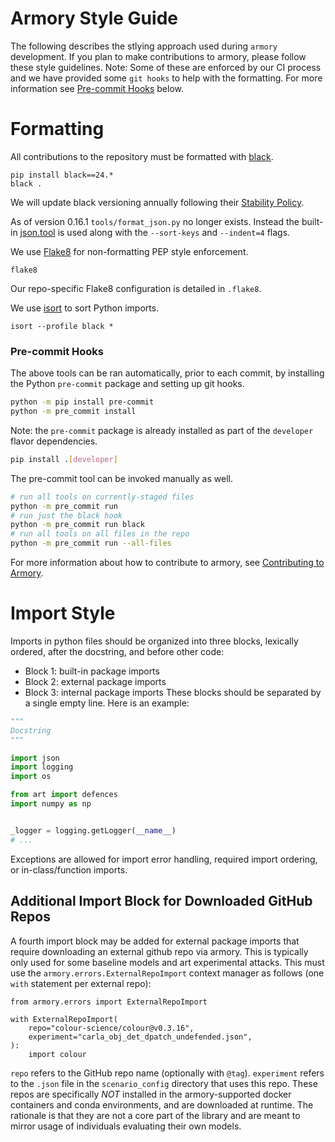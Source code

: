 Armory Style Guide
=====================
The following describes the stlying approach used during `armory` development.  If you plan to make
contributions to armory, please follow these style guidelines.  Note: Some of these are enforced by
our CI process and we have provided some `git hooks` to help with the formatting.  For more information
see [Pre-commit Hooks](#pre-commit-hooks) below.


# Formatting
All contributions to the repository must be formatted with [black](https://github.com/psf/black).
```
pip install black==24.*
black .
```
We will update black versioning annually following their [Stability Policy](https://black.readthedocs.io/en/stable/the_black_code_style/index.html#stability-policy).

As of version 0.16.1 `tools/format_json.py` no longer exists. Instead the built-in [json.tool](https://docs.python.org/3/library/json.html#module-json.tool) is used along with the `--sort-keys` and `--indent=4` flags.

We use [Flake8](https://flake8.pycqa.org/) for non-formatting PEP style enforcement.

    flake8

Our repo-specific Flake8 configuration is detailed in `.flake8`.

We use [isort](https://pycqa.github.io/isort/) to sort Python imports.

    isort --profile black *


### Pre-commit Hooks

The above tools can be ran automatically, prior to each commit, by installing
the Python `pre-commit` package and setting up git hooks.

```bash
python -m pip install pre-commit
python -m pre_commit install
```

Note: the `pre-commit` package is already installed as part of the `developer`
flavor dependencies.

```bash
pip install .[developer]
```

The pre-commit tool can be invoked manually as well.

```bash
# run all tools on currently-staged files
python -m pre_commit run
# run just the black hook
python -m pre_commit run black
# run all tools on all files in the repo
python -m pre_commit run --all-files
```
For more information about how to contribute to armory, see [Contributing to Armory](/CONTRIBUTING.md).


# Import Style

Imports in python files should be organized into three blocks, lexically ordered, after the docstring, and before other code:
* Block 1: built-in package imports
* Block 2: external package imports
* Block 3: internal package imports
These blocks should be separated by a single empty line. Here is an example:
```python
"""
Docstring
"""

import json
import logging
import os

from art import defences
import numpy as np


_logger = logging.getLogger(__name__)
# ...
```

Exceptions are allowed for import error handling, required import ordering, or in-class/function imports.

## Additional Import Block for Downloaded GitHub Repos

A fourth import block may be added for external package imports that require downloading an external github repo via armory.
This is typically only used for some baseline models and art experimental attacks.
This must use the `armory.errors.ExternalRepoImport` context manager as follows (one `with` statement per external repo):
```
from armory.errors import ExternalRepoImport

with ExternalRepoImport(
    repo="colour-science/colour@v0.3.16",
    experiment="carla_obj_det_dpatch_undefended.json",
):
    import colour
```

`repo` refers to the GitHub repo name (optionally with `@tag`).
`experiment` refers to the `.json` file in the `scenario_config` directory that uses this repo.
These repos are specifically *NOT* installed in the armory-supported docker containers and conda environments, and are downloaded at runtime.
The rationale is that they are not a core part of the library and are meant to mirror usage of individuals evaluating their own models.
